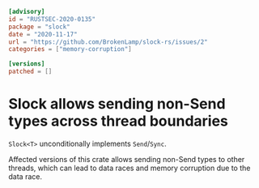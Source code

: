 ```toml
[advisory]
id = "RUSTSEC-2020-0135"
package = "slock"
date = "2020-11-17"
url = "https://github.com/BrokenLamp/slock-rs/issues/2"
categories = ["memory-corruption"]

[versions]
patched = []
```

# Slock<T> allows sending non-Send types across thread boundaries

`Slock<T>` unconditionally implements `Send`/`Sync`.

Affected versions of this crate allows sending non-Send types to other threads,
which can lead to data races and memory corruption due to the data race.

